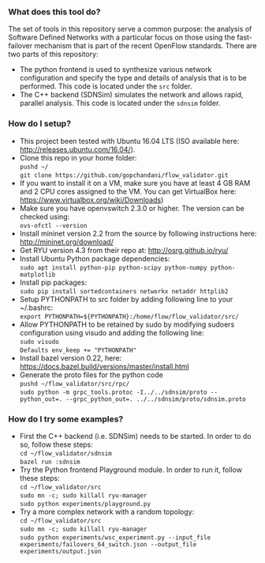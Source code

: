 ### What does this tool do? ###
The set of tools in this repository serve a common purpose: the analysis of Software Defined Networks with a particular focus on those using the fast-failover mechanism that is part of the recent OpenFlow standards. There are two parts of this repository:

* The python frontend is used to synthesize various network configuration and specify the type and details of analysis that is to be performed. This code is located under the ```src``` folder.
* The C++ backend (SDNSim) simulates the network and allows rapid, parallel analysis. This code is located under the ```sdnsim``` folder.


### How do I setup? ###

* This project been tested with Ubuntu 16.04 LTS (ISO available here: http://releases.ubuntu.com/16.04/). 
* Clone this repo in your home folder:\
```pushd ~/```\
```git clone https://github.com/gopchandani/flow_validator.git```
* If you want to install it on a VM, make sure you have at least 4 GB RAM and 2 CPU cores assigned to the VM. You can get VirtualBox here: https://www.virtualbox.org/wiki/Downloads)
* Make sure you have openvswitch 2.3.0 or higher. The version can be checked using:\
```ovs-ofctl --version```
* Install mininet version 2.2 from the source by following instructions here: http://mininet.org/download/
* Get RYU version 4.3 from their repo at: http://osrg.github.io/ryu/
* Install Ubuntu Python package dependencies:\
``` sudo apt install python-pip python-scipy python-numpy python-matplotlib ```
* Install pip packages:\
``` sudo pip install sortedcontainers networkx netaddr httplib2 ```
* Setup PYTHONPATH to src folder by adding following line to your ~/.bashrc: \
```export PYTHONPATH=${PYTHONPATH}:/home/flow/flow_validator/src/```
* Allow PYTHONPATH to be retained by sudo by modifying sudoers configuration using visudo and adding the following line:\
```sudo visudo```\
```Defaults env_keep += "PYTHONPATH"```
* Install bazel version 0.22, here: https://docs.bazel.build/versions/master/install.html
* Generate the proto files for the python code\
```pushd ~/flow_validator/src/rpc/```\
```sudo python -m grpc_tools.protoc -I../../sdnsim/proto --python_out=. --grpc_python_out=. ../../sdnsim/proto/sdnsim.proto```

### How do I try some examples? ###
* First the C++ backend (i.e. SDNSim) needs to be started. In order to do so, follow these steps:\
```cd ~/flow_validator/sdnsim```\
```bazel run :sdnsim```
* Try the Python frontend Playground module. In order to run it, follow these steps:\
```cd ~/flow_validator/src```\
```sudo mn -c; sudo killall ryu-manager```\
```sudo python experiments/playground.py```
* Try a more complex network with a random topology:\
```cd ~/flow_validator/src```\
```sudo mn -c; sudo killall ryu-manager```\
```sudo python experiments/wsc_experiment.py --input_file experiments/failovers_64_switch.json --output_file experiments/output.json```
